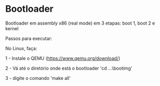 # Bootloader
Bootloader  em assembly x86 (real mode) em 3 etapas: boot 1, boot 2 e kernel



Passos para executar: 

No Linux, faça: 

1 - Instale o QEMU (https://www.qemu.org/download/)

2 - Vá até o diretório onde está o bootloader 'cd ...\bootimg'

3 - digite o comando 'make all'
